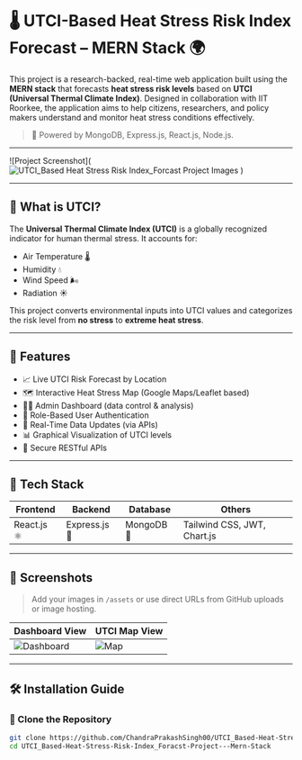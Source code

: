 # 🌡️ UTCI-Based Heat Stress Risk Index Forecast – MERN Stack 🌍

This project is a research-backed, real-time web application built using the **MERN stack** that forecasts **heat stress risk levels** based on **UTCI (Universal Thermal Climate Index)**. Designed in collaboration with IIT Roorkee, the application aims to help citizens, researchers, and policy makers understand and monitor heat stress conditions effectively.

> 🚀 Powered by MongoDB, Express.js, React.js, Node.js.

---

![Project Screenshot](![UTCI_Based Heat Stress Risk Index_Forcast Project Images](https://github.com/user-attachments/assets/2a4989f8-0431-498f-9bd4-abcc5664ef75)
) <!-- Replace with your actual image path -->

---

## 🔬 What is UTCI?

The **Universal Thermal Climate Index (UTCI)** is a globally recognized indicator for human thermal stress. It accounts for:
- Air Temperature 🌡️
- Humidity 💧
- Wind Speed 🌬️
- Radiation ☀️

This project converts environmental inputs into UTCI values and categorizes the risk level from **no stress** to **extreme heat stress**.

---

## 🧠 Features

- 📈 Live UTCI Risk Forecast by Location
- 🗺️ Interactive Heat Stress Map (Google Maps/Leaflet based)
- 👨‍🔬 Admin Dashboard (data control & analysis)
- 👥 Role-Based User Authentication
- 🔄 Real-Time Data Updates (via APIs)
- 📊 Graphical Visualization of UTCI levels
- 🔐 Secure RESTful APIs

---

## 🧰 Tech Stack

| Frontend      | Backend       | Database | Others                  |
|---------------|---------------|----------|--------------------------|
| React.js ⚛️     | Express.js 🚀    | MongoDB 🍃 | Tailwind CSS, JWT, Chart.js |

---

## 📸 Screenshots

> Add your images in `/assets` or use direct URLs from GitHub uploads or image hosting.

| Dashboard View | UTCI Map View |
|----------------|----------------|
| ![Dashboard](./assets/dashboard.png) | ![Map](./assets/map.png) |

---

## 🛠️ Installation Guide

### 🔧 Clone the Repository

```bash
git clone https://github.com/ChandraPrakashSingh00/UTCI_Based-Heat-Stress-Risk-Index_Foracst-Project---Mern-Stack.git
cd UTCI_Based-Heat-Stress-Risk-Index_Foracst-Project---Mern-Stack
